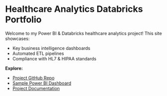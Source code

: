 # Healthcare Analytics Databricks Portfolio

Welcome to my Power BI & Databricks healthcare analytics project! This site showcases:
- Key business intelligence dashboards
- Automated ETL pipelines
- Compliance with HL7 & HIPAA standards

**Explore:**
- [Project GitHub Repo](https://github.com/EMSanjaykumar/healthcare-analytics-databricks-portfolio)
- [Sample Power BI Dashboard](#) <!-- add link if you have public dashboard -->
- [Project Documentation](README.md)
